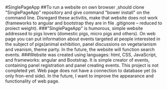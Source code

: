 #SinglePageApp
      ##To run a website on own browser ,should  clone "SinglePageApp" repository  and give command  "bower install" on the command line. 
Disregard these activitis,  make  that website does not work (frameworks to angular and  bootstrap they are in file .gitignore – reduced to proiect weight).
    ###"SinglePageApp" is  humorous, simple website  addressed  to pigs lovers (domestic pigs, micro pigs and others).
On  web page you can put information  about events  targeted at people interested  in the subject of pigs(animal exhibition, panel discussions  on vegetarianism and veanism, theme party. In the future,  the website  will function search events.
    ###Website was created using languages: html, CSS, JavaScript, and frameworks: angular  and Bootstrap. It is simple creator of events, containing  panel registration  and  panel  creating events. 
This project is not completed yet. Web page does not have a connection  to database yet (is only fron-end side). In the future, I want to improve the  appearance and functionality of web page. 
